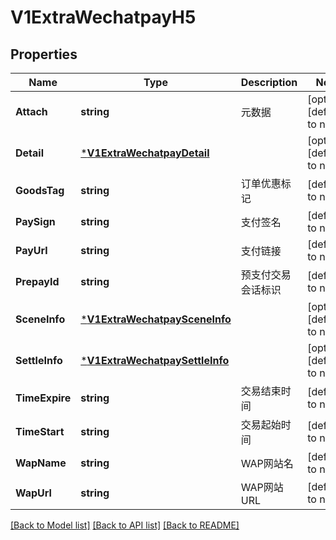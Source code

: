 # V1ExtraWechatpayH5

## Properties
Name | Type | Description | Notes
------------ | ------------- | ------------- | -------------
**Attach** | **string** | 元数据 | [optional] [default to null]
**Detail** | [***V1ExtraWechatpayDetail**](v1ExtraWechatpayDetail.md) |  | [optional] [default to null]
**GoodsTag** | **string** | 订单优惠标记 | [default to null]
**PaySign** | **string** | 支付签名 | [default to null]
**PayUrl** | **string** | 支付链接 | [default to null]
**PrepayId** | **string** | 预支付交易会话标识 | [default to null]
**SceneInfo** | [***V1ExtraWechatpaySceneInfo**](v1ExtraWechatpaySceneInfo.md) |  | [optional] [default to null]
**SettleInfo** | [***V1ExtraWechatpaySettleInfo**](v1ExtraWechatpaySettleInfo.md) |  | [optional] [default to null]
**TimeExpire** | **string** | 交易结束时间 | [default to null]
**TimeStart** | **string** | 交易起始时间 | [default to null]
**WapName** | **string** | WAP网站名 | [default to null]
**WapUrl** | **string** | WAP网站URL | [default to null]

[[Back to Model list]](../README.md#documentation-for-models) [[Back to API list]](../README.md#documentation-for-api-endpoints) [[Back to README]](../README.md)


